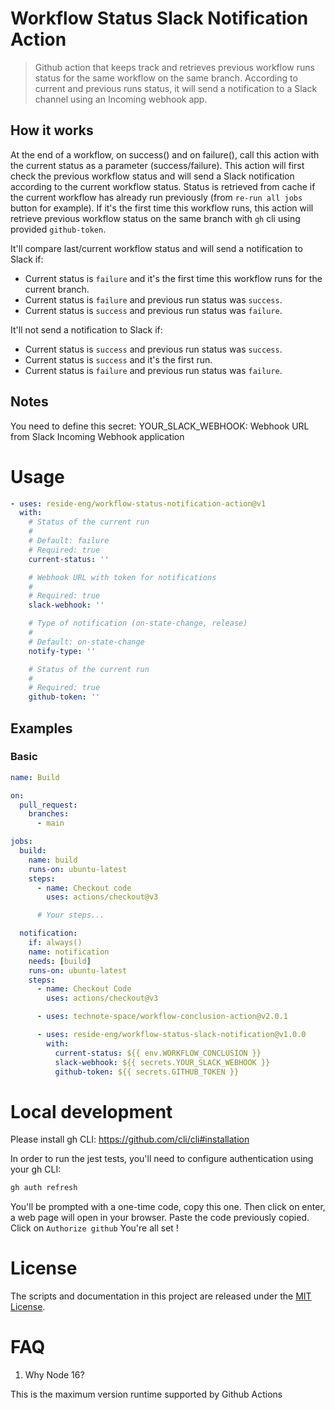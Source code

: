 # Workflow Status Slack Notification Action

> Github action that keeps track and retrieves previous workflow runs status for the same workflow on the same branch.
> According to current and previous runs status, it will send a notification to a Slack channel using an Incoming webhook app.

## How it works

At the end of a workflow, on success() and on failure(), call this action with the current status as a parameter (success/failure).
This action will first check the previous workflow status and will send a Slack notification according to the current workflow status.
Status is retrieved from cache if the current workflow has already run previously (from `re-run all jobs` button for example).
If it's the first time this workflow runs, this action will retrieve previous workflow status on the same branch with `gh` cli using provided `github-token`.

It'll compare last/current workflow status and will send a notification to Slack if:

- Current status is `failure` and it's the first time this workflow runs for the current branch.
- Current status is `failure` and previous run status was `success`.
- Current status is `success` and previous run status was `failure`.

It'll not send a notification to Slack if:

- Current status is `success` and previous run status was `success`.
- Current status is `success` and it's the first run.
- Current status is `failure` and previous run status was `failure`.

## Notes

You need to define this secret:
YOUR_SLACK_WEBHOOK: Webhook URL from Slack Incoming Webhook application

# Usage

<!-- start usage -->
<!-- Warning: Content between these comments is auto-generated. Do NOT manually edit. -->

```yaml
- uses: reside-eng/workflow-status-notification-action@v1
  with:
    # Status of the current run
    #
    # Default: failure
    # Required: true
    current-status: ''

    # Webhook URL with token for notifications
    #
    # Required: true
    slack-webhook: ''

    # Type of notification (on-state-change, release)
    #
    # Default: on-state-change
    notify-type: ''

    # Status of the current run
    #
    # Required: true
    github-token: ''
```

<!-- end usage -->

## Examples

### Basic

```yaml
name: Build

on:
  pull_request:
    branches:
      - main

jobs:
  build:
    name: build
    runs-on: ubuntu-latest
    steps:
      - name: Checkout code
        uses: actions/checkout@v3

      # Your steps...

  notification:
    if: always()
    name: notification
    needs: [build]
    runs-on: ubuntu-latest
    steps:
      - name: Checkout Code
        uses: actions/checkout@v3

      - uses: technote-space/workflow-conclusion-action@v2.0.1

      - uses: reside-eng/workflow-status-slack-notification@v1.0.0
        with:
          current-status: ${{ env.WORKFLOW_CONCLUSION }}
          slack-webhook: ${{ secrets.YOUR_SLACK_WEBHOOK }}
          github-token: ${{ secrets.GITHUB_TOKEN }}
```

# Local development

Please install gh CLI:
https://github.com/cli/cli#installation

In order to run the jest tests, you'll need to configure authentication using your gh CLI:

```bash
gh auth refresh
```

You'll be prompted with a one-time code, copy this one.
Then click on enter, a web page will open in your browser.
Paste the code previously copied.
Click on `Authorize github`
You're all set !

# License

The scripts and documentation in this project are released under the [MIT License](LICENSE).

# FAQ

1. Why Node 16?

This is the maximum version runtime supported by Github Actions

